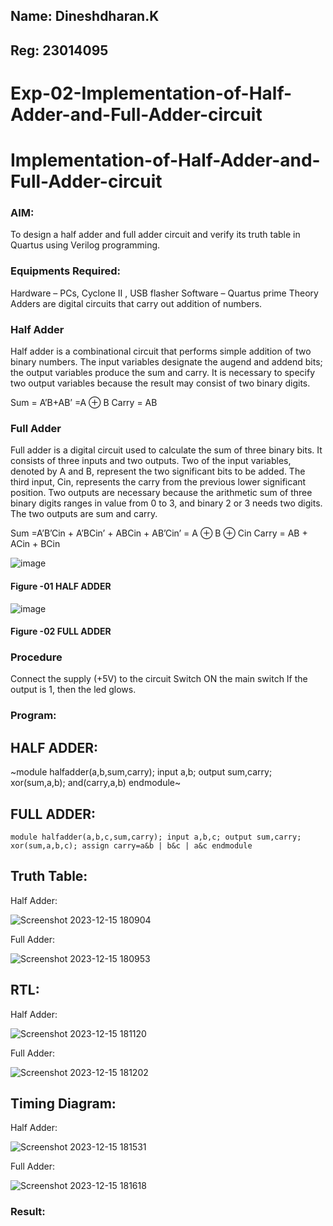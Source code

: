 ## Name: Dineshdharan.K
## Reg: 23014095

# Exp-02-Implementation-of-Half-Adder-and-Full-Adder-circuit

# Implementation-of-Half-Adder-and-Full-Adder-circuit
### AIM:
To design a half adder and full adder circuit and verify its truth table in Quartus using Verilog programming.

### Equipments Required:
Hardware – PCs, Cyclone II , USB flasher
Software – Quartus prime
Theory
Adders are digital circuits that carry out addition of numbers.

### Half Adder
Half adder is a combinational circuit that performs simple addition of two binary numbers. The input variables designate the augend and addend bits; the output variables produce the sum and carry. It is necessary to specify two output variables because the result may consist of two binary digits.

Sum = A’B+AB’ =A ⊕ B Carry = AB

### Full Adder
Full adder is a digital circuit used to calculate the sum of three binary bits. It consists of three inputs and two outputs. Two of the input variables, denoted by A and B, represent the two significant bits to be added. The third input, Cin, represents the carry from the previous lower significant position. Two outputs are necessary because the arithmetic sum of three binary digits ranges in value from 0 to 3, and binary 2 or 3 needs two digits. The two outputs are sum and carry.

Sum =A’B’Cin + A’BCin’ + ABCin + AB’Cin’ = A ⊕ B ⊕ Cin Carry = AB + ACin + BCin

 ![image](https://user-images.githubusercontent.com/36288975/163552156-a13e5a56-c638-4110-97d9-8896907c8d25.png)

#### Figure -01 HALF ADDER 


![image](https://user-images.githubusercontent.com/36288975/163552057-b3547877-6d07-45b4-b7e0-bcfebfad9e1d.png)

#### Figure -02 FULL ADDER 

### Procedure

Connect the supply (+5V) to the circuit
Switch ON the main switch
If the output is 1, then the led glows.

### Program:

## HALF ADDER:

~module halfadder(a,b,sum,carry);
input a,b;
output sum,carry;
xor(sum,a,b);
and(carry,a,b)
endmodule~

## FULL ADDER:

``module halfadder(a,b,c,sum,carry);
input a,b,c;
output sum,carry;
xor(sum,a,b,c);
assign carry=a&b | b&c | a&c
endmodule``
 
## Truth Table:
Half Adder:

![Screenshot 2023-12-15 180904](https://github.com/dineshdharank/Exp-02-Implementation-of-Half-Adder-and-Full-Adder-circuit/assets/145980096/ba53bca7-795b-4b01-bab0-b9b3de8653d2)

Full Adder:

![Screenshot 2023-12-15 180953](https://github.com/dineshdharank/Exp-02-Implementation-of-Half-Adder-and-Full-Adder-circuit/assets/145980096/7b8d88cf-a45c-44fb-8cd4-e717a825b5b7)

## RTL:
Half Adder:

![Screenshot 2023-12-15 181120](https://github.com/dineshdharank/Exp-02-Implementation-of-Half-Adder-and-Full-Adder-circuit/assets/145980096/08dd95d7-41ea-4984-abcb-75a6ae57fbc3)

Full Adder:

![Screenshot 2023-12-15 181202](https://github.com/dineshdharank/Exp-02-Implementation-of-Half-Adder-and-Full-Adder-circuit/assets/145980096/e4aaf544-8634-40db-8ee9-ea577af3ee5a)


## Timing Diagram:
Half Adder:

![Screenshot 2023-12-15 181531](https://github.com/dineshdharank/Exp-02-Implementation-of-Half-Adder-and-Full-Adder-circuit/assets/145980096/d03c68f1-27c8-49ca-80f4-b57102cd96b1)

Full Adder:

![Screenshot 2023-12-15 181618](https://github.com/dineshdharank/Exp-02-Implementation-of-Half-Adder-and-Full-Adder-circuit/assets/145980096/a80c9b56-ec97-4996-bd8e-8ff3d0239b3a)


### Result:
